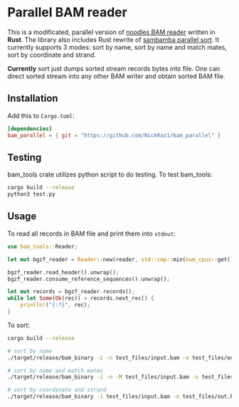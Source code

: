 # Parallel BAM reader

This is a modificated, parallel version of [noodles BAM reader](https://github.com/zaeleus/noodles) written in **Rust**. The library also includes Rust rewrite of [sambamba parallel sort](https://github.com/biod/sambamba/blob/master/sambamba/sort.d). It currently supports 3 modes: sort by name, sort by name and match mates, sort by coordinate and strand. 

**Currently** sort just dumps sorted stream records bytes into file. One can direct sorted stream into any other BAM writer and obtain sorted BAM file.

## Installation

Add this to `Cargo.toml`:
```toml
[dependencies]
bam_parallel = { git = "https://github.com/NickRoz1/bam_parallel" }
```

## Testing

bam_tools crate utilizes python script to do testing. To test bam_tools:
```bash
cargo build --release
python3 test.py
```

## Usage

To read all records in BAM file and print them into `stdout`:

```rust
use bam_tools::Reader;

let mut bgzf_reader = Reader::new(reader, std::cmp::min(num_cpus::get(), 20));

bgzf_reader.read_header().unwrap();
bgzf_reader.consume_reference_sequences().unwrap();

let mut records = bgzf_reader.records();
while let Some(Ok(rec)) = records.next_rec() {
    println!("{:?}", rec);
}
```

To sort:
```bash
cargo build --release

# sort by name
./target/release/bam_binary -i -n test_files/input.bam -o test_files/out.bam 

# sort by name and match mates
./target/release/bam_binary -i -n -M test_files/input.bam -o test_files/out.bam 

# sort by coordinate and strand
./target/release/bam_binary -i test_files/input.bam -o test_files/out.bam 
```